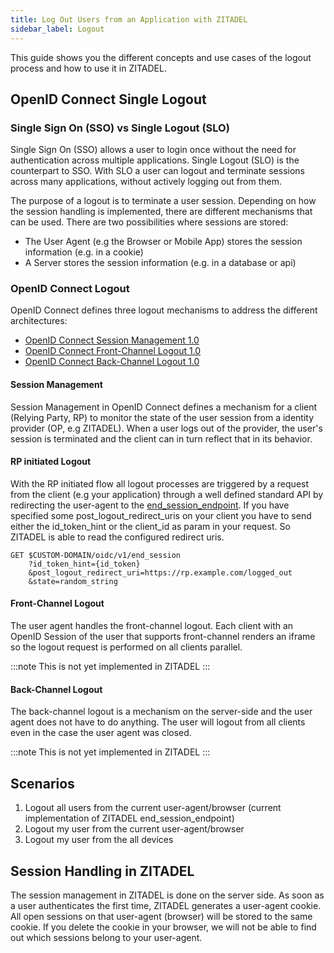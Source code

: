 ```yaml
---
title: Log Out Users from an Application with ZITADEL
sidebar_label: Logout
---
```


This guide shows you the different concepts and use cases of the logout process and how to use it in ZITADEL.

## OpenID Connect Single Logout 

### Single Sign On (SSO) vs Single Logout (SLO)

Single Sign On (SSO) allows a user to login once without the need for authentication across multiple applications.
Single Logout (SLO) is the counterpart to SSO. With SLO a user can logout and terminate sessions across many applications, without actively logging out from them.

The purpose of a logout is to terminate a user session.
Depending on how the session handling is implemented, there are different mechanisms that can be used.
There are two possibilities where sessions are stored:
- The User Agent (e.g the Browser or Mobile App) stores the session information (e.g. in a cookie)
- A Server stores the session information (e.g. in a database or api)

### OpenID Connect Logout

OpenID Connect defines three logout mechanisms to address the different architectures:
- [OpenID Connect Session Management 1.0](https://openid.net/specs/openid-connect-session-1_0.html)
- [OpenID Connect Front-Channel Logout 1.0](https://openid.net/specs/openid-connect-frontchannel-1_0.html)
- [OpenID Connect Back-Channel Logout 1.0](https://openid.net/specs/openid-connect-backchannel-1_0.html)

#### Session Management

Session Management in OpenID Connect defines a mechanism for a client (Relying Party, RP) to monitor the state of the user session from a identity provider (OP, e.g ZITADEL).
When a user logs out of the provider, the user's session is terminated and the client can in turn reflect that in its behavior.

#### RP initiated Logout

With the RP initiated flow all logout processes are triggered by a request from the client (e.g your application) through a well defined standard API by redirecting the user-agent to the [end_session_endpoint](/docs/apis/openidoauth/endpoints#end_session_endpoint).
If you have specified some post_logout_redirect_uris on your client you have to send either the id_token_hint or the client_id as param in your request.
So ZITADEL is able to read the configured redirect uris.

```
GET $CUSTOM-DOMAIN/oidc/v1/end_session
    ?id_token_hint={id_token}
    &post_logout_redirect_uri=https://rp.example.com/logged_out
    &state=random_string
```

#### Front-Channel Logout

The user agent handles the front-channel logout. 
Each client with an OpenID Session of the user that supports front-channel renders an iframe so the logout request is performed on all clients parallel.

:::note
This is not yet implemented in ZITADEL
:::

#### Back-Channel Logout

The back-channel logout is a mechanism on the server-side and the user agent does not have to do anything.
The user will logout from all clients even in the case the user agent was closed.

:::note
This is not yet implemented in ZITADEL
:::

## Scenarios

1. Logout all users from the current user-agent/browser (current implementation of ZITADEL end_session_endpoint)
2. Logout my user from the current user-agent/browser
3. Logout my user from the all devices

## Session Handling in ZITADEL

The session management in ZITADEL is done on the server side. 
As soon as a user authenticates the first time, ZITADEL generates a user-agent cookie.
All open sessions on that user-agent (browser) will be stored to the same cookie.
If you delete the cookie in your browser, we will not be able to find out which sessions belong to your user-agent.
